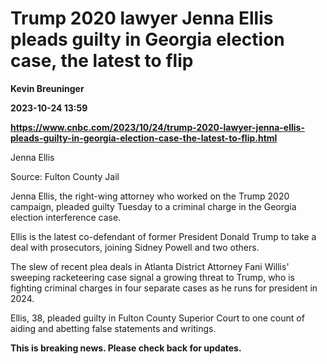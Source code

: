 # Trump 2020 lawyer Jenna Ellis pleads guilty in Georgia election case, the latest to flip
**Kevin Breuninger**

**2023-10-24 13:59**

**https://www.cnbc.com/2023/10/24/trump-2020-lawyer-jenna-ellis-pleads-guilty-in-georgia-election-case-the-latest-to-flip.html**

Jenna Ellis

Source: Fulton County Jail

Jenna Ellis, the right-wing attorney who worked on the Trump 2020 campaign, pleaded guilty Tuesday to a criminal charge in the Georgia election interference case.

Ellis is the latest co-defendant of former President Donald Trump to take a deal with prosecutors, joining Sidney Powell and two others.

The slew of recent plea deals in Atlanta District Attorney Fani Willis' sweeping racketeering case signal a growing threat to Trump, who is fighting criminal charges in four separate cases as he runs for president in 2024.

Ellis, 38, pleaded guilty in Fulton County Superior Court to one count of aiding and abetting false statements and writings.

**This is breaking news. Please check back for updates.**
